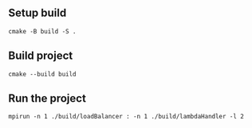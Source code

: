 ## Setup build
```shell
cmake -B build -S .
```

## Build project
```shell
cmake --build build 
```

## Run the project
```shell
mpirun -n 1 ./build/loadBalancer : -n 1 ./build/lambdaHandler -l 2
```
